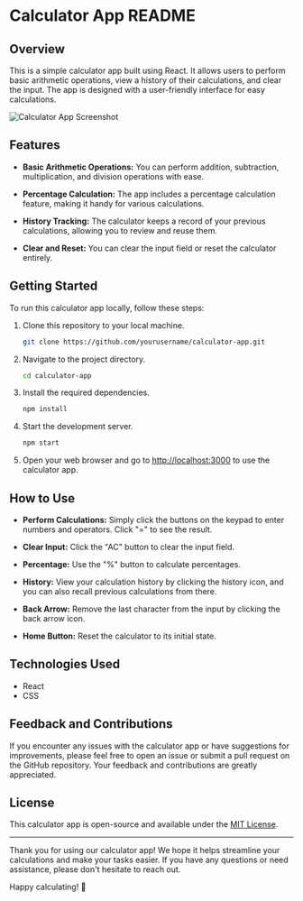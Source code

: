 # Calculator App README

## Overview

This is a simple calculator app built using React. It allows users to perform basic arithmetic operations, view a history of their calculations, and clear the input. The app is designed with a user-friendly interface for easy calculations.

![Calculator App Screenshot](link_to_screenshot)

## Features

- **Basic Arithmetic Operations:** You can perform addition, subtraction, multiplication, and division operations with ease.

- **Percentage Calculation:** The app includes a percentage calculation feature, making it handy for various calculations.

- **History Tracking:** The calculator keeps a record of your previous calculations, allowing you to review and reuse them.

- **Clear and Reset:** You can clear the input field or reset the calculator entirely.

## Getting Started

To run this calculator app locally, follow these steps:

1. Clone this repository to your local machine.

   ```bash
   git clone https://github.com/yourusername/calculator-app.git
   ```

2. Navigate to the project directory.

   ```bash
   cd calculator-app
   ```

3. Install the required dependencies.

   ```bash
   npm install
   ```

4. Start the development server.

   ```bash
   npm start
   ```

5. Open your web browser and go to [http://localhost:3000](http://localhost:3000) to use the calculator app.

## How to Use

- **Perform Calculations:** Simply click the buttons on the keypad to enter numbers and operators. Click "=" to see the result.

- **Clear Input:** Click the "AC" button to clear the input field.

- **Percentage:** Use the "%" button to calculate percentages.

- **History:** View your calculation history by clicking the history icon, and you can also recall previous calculations from there.

- **Back Arrow:** Remove the last character from the input by clicking the back arrow icon.

- **Home Button:** Reset the calculator to its initial state.

## Technologies Used

- React
- CSS

## Feedback and Contributions

If you encounter any issues with the calculator app or have suggestions for improvements, please feel free to open an issue or submit a pull request on the GitHub repository. Your feedback and contributions are greatly appreciated.

## License

This calculator app is open-source and available under the [MIT License](link_to_license).

---

Thank you for using our calculator app! We hope it helps streamline your calculations and make your tasks easier. If you have any questions or need assistance, please don't hesitate to reach out.

Happy calculating! 🧮
